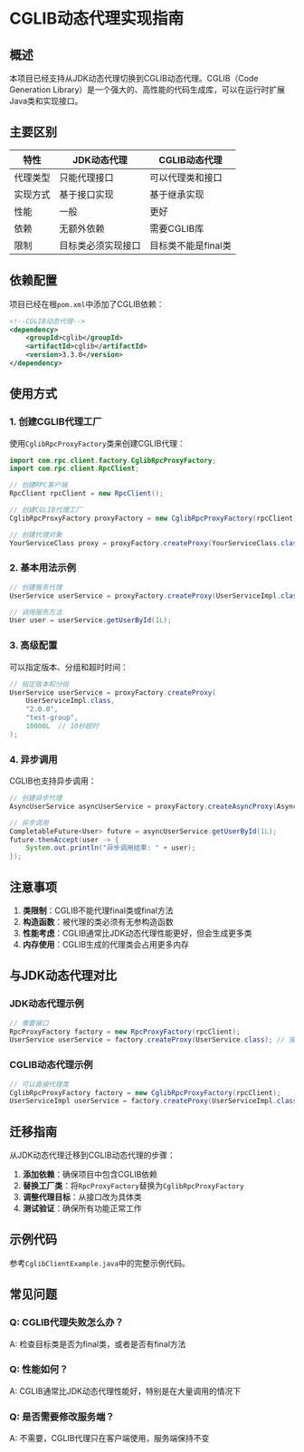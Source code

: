 # CGLIB动态代理实现指南

## 概述

本项目已经支持从JDK动态代理切换到CGLIB动态代理。CGLIB（Code Generation Library）是一个强大的、高性能的代码生成库，可以在运行时扩展Java类和实现接口。

## 主要区别

| 特性 | JDK动态代理 | CGLIB动态代理 |
|------|-------------|---------------|
| 代理类型 | 只能代理接口 | 可以代理类和接口 |
| 实现方式 | 基于接口实现 | 基于继承实现 |
| 性能 | 一般 | 更好 |
| 依赖 | 无额外依赖 | 需要CGLIB库 |
| 限制 | 目标类必须实现接口 | 目标类不能是final类 |

## 依赖配置

项目已经在根`pom.xml`中添加了CGLIB依赖：

```xml
<!--CGLIB动态代理-->
<dependency>
    <groupId>cglib</groupId>
    <artifactId>cglib</artifactId>
    <version>3.3.0</version>
</dependency>
```

## 使用方式

### 1. 创建CGLIB代理工厂

使用`CglibRpcProxyFactory`类来创建CGLIB代理：

```java
import com.rpc.client.factory.CglibRpcProxyFactory;
import com.rpc.client.RpcClient;

// 创建RPC客户端
RpcClient rpcClient = new RpcClient();

// 创建CGLIB代理工厂
CglibRpcProxyFactory proxyFactory = new CglibRpcProxyFactory(rpcClient);

// 创建代理对象
YourServiceClass proxy = proxyFactory.createProxy(YourServiceClass.class);
```

### 2. 基本用法示例

```java
// 创建服务代理
UserService userService = proxyFactory.createProxy(UserServiceImpl.class);

// 调用服务方法
User user = userService.getUserById(1L);
```

### 3. 高级配置

可以指定版本、分组和超时时间：

```java
// 指定版本和分组
UserService userService = proxyFactory.createProxy(
    UserServiceImpl.class, 
    "2.0.0", 
    "test-group", 
    10000L  // 10秒超时
);
```

### 4. 异步调用

CGLIB也支持异步调用：

```java
// 创建异步代理
AsyncUserService asyncUserService = proxyFactory.createAsyncProxy(AsyncUserServiceImpl.class);

// 异步调用
CompletableFuture<User> future = asyncUserService.getUserById(1L);
future.thenAccept(user -> {
    System.out.println("异步调用结果: " + user);
});
```

## 注意事项

1. **类限制**：CGLIB不能代理final类或final方法
2. **构造函数**：被代理的类必须有无参构造函数
3. **性能考虑**：CGLIB通常比JDK动态代理性能更好，但会生成更多类
4. **内存使用**：CGLIB生成的代理类会占用更多内存

## 与JDK动态代理对比

### JDK动态代理示例
```java
// 需要接口
RpcProxyFactory factory = new RpcProxyFactory(rpcClient);
UserService userService = factory.createProxy(UserService.class); // 接口
```

### CGLIB动态代理示例
```java
// 可以直接代理类
CglibRpcProxyFactory factory = new CglibRpcProxyFactory(rpcClient);
UserServiceImpl userService = factory.createProxy(UserServiceImpl.class); // 类
```

## 迁移指南

从JDK动态代理迁移到CGLIB动态代理的步骤：

1. **添加依赖**：确保项目中包含CGLIB依赖
2. **替换工厂类**：将`RpcProxyFactory`替换为`CglibRpcProxyFactory`
3. **调整代理目标**：从接口改为具体类
4. **测试验证**：确保所有功能正常工作

## 示例代码

参考`CglibClientExample.java`中的完整示例代码。

## 常见问题

### Q: CGLIB代理失败怎么办？
A: 检查目标类是否为final类，或者是否有final方法

### Q: 性能如何？
A: CGLIB通常比JDK动态代理性能好，特别是在大量调用的情况下

### Q: 是否需要修改服务端？
A: 不需要，CGLIB代理只在客户端使用，服务端保持不变